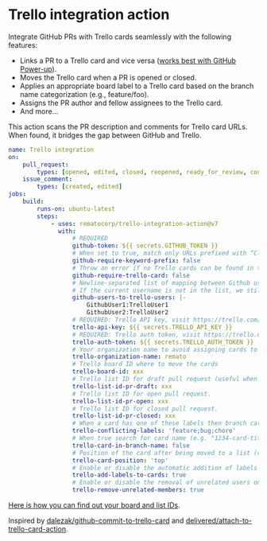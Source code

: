 # Trello integration action

Integrate GitHub PRs with Trello cards seamlessly with the following features:

-   Links a PR to a Trello card and vice versa ([works best with GitHub Power-up](https://trello.com/power-ups/55a5d916446f517774210004/github)).
-   Moves the Trello card when a PR is opened or closed.
-   Applies an appropriate board label to a Trello card based on the branch name categorization (e.g., feature/foo).
-   Assigns the PR author and fellow assignees to the Trello card.
-   And more...

This action scans the PR description and comments for Trello card URLs. When found, it bridges the gap between GitHub and Trello.

```yaml
name: Trello integration
on:
    pull_request:
        types: [opened, edited, closed, reopened, ready_for_review, converted_to_draft]
    issue_comment:
        types: [created, edited]
jobs:
    build:
        runs-on: ubuntu-latest
        steps:
            - uses: rematocorp/trello-integration-action@v7
              with:
                  # REQUIRED
                  github-token: ${{ secrets.GITHUB_TOKEN }}
                  # When set to true, match only URLs prefixed with “Closes” etc. (default "false"). Just like https://docs.github.com/en/issues/tracking-your-work-with-issues/linking-a-pull-request-to-an-issue#linking-a-pull-request-to-an-issue-using-a-keyword.
                  github-require-keyword-prefix: false
                  # Throw an error if no Trello cards can be found in the PR description (default "false")
                  github-require-trello-card: false
                  # Newline-separated list of mapping between Github username and Trello username.
                  # If the current username is not in the list, we still try to find a Trello user with that username.
                  github-users-to-trello-users: |-
                      GithubUser1:TrelloUser1
                      GithubUser2:TrelloUser2
                  # REQUIRED: Trello API key, visit https://trello.com/app-key for key.
                  trello-api-key: ${{ secrets.TRELLO_API_KEY }}
                  # REQUIRED: Trello auth token, visit https://trello.com/app-key then click generate a token.
                  trello-auth-token: ${{ secrets.TRELLO_AUTH_TOKEN }}
                  # Your organization name to avoid assigning cards to outside members, edit your workspace details and look for the short name.
                  trello-organization-name: remato
                  # Trello board ID where to move the cards
                  trello-board-id: xxx
                  # Trello list ID for draft pull request (useful when you want to move the card back to In progress when ready PR is converted to draft).
                  trello-list-id-pr-draft: xxx
                  # Trello list ID for open pull request.
                  trello-list-id-pr-open: xxx
                  # Trello list ID for closed pull request.
                  trello-list-id-pr-closed: xxx
                  # When a card has one of these labels then branch category label is not assigned.
                  trello-conflicting-labels: 'feature;bug;chore'
                  # When true search for card name (e.g. "1234-card-title") in the branch name if card URL is not found in PR description or comments. If card id is found from branch then adds a comment with the card URL.
                  trello-card-in-branch-name: false
                  # Position of the card after being moved to a list (can be "top" or "bottom", default "top")
                  trello-card-position: 'top'
                  # Enable or disable the automatic addition of labels to cards (default "true").
                  trello-add-labels-to-cards: true
                  # Enable or disable the removal of unrelated users on Trello cards (default "true")
                  trello-remove-unrelated-members: true
```

[Here is how you can find out your board and list IDs](https://stackoverflow.com/a/50908600/2311110).

Inspired by [dalezak/github-commit-to-trello-card](https://github.com/dalezak/github-commit-to-trello-card) and [delivered/attach-to-trello-card-action](https://github.com/delivered/attach-to-trello-card-action).
